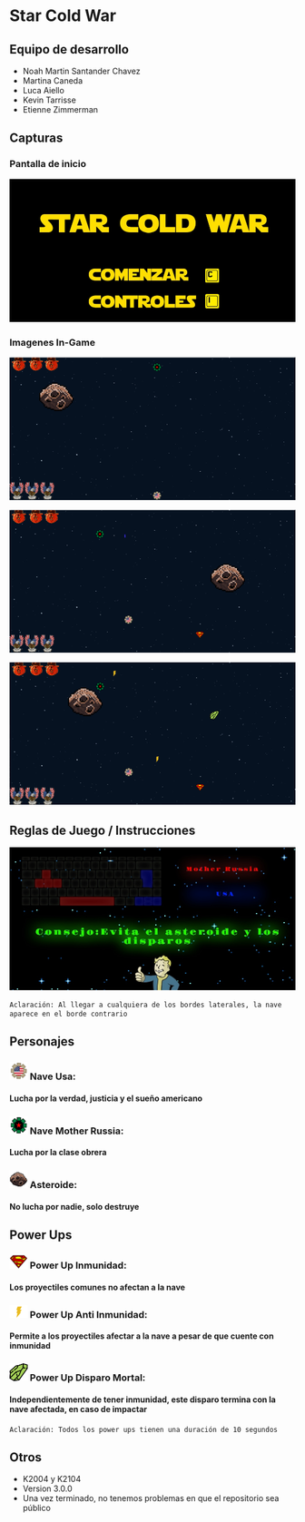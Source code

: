 # Star Cold War

## Equipo de desarrollo

- Noah Martin Santander Chavez
- Martina Caneda
- Luca Aiello
- Kevin Tarrisse
- Etienne Zimmerman

## Capturas
### Pantalla de inicio
![PantallaComienzo](./assets/menu.jpg)

### Imagenes In-Game
![Juego](./assets/screenshots/capturaJuego.PNG)

![JuegoDisparo](./assets/screenshots/capturaJuegoDisparo.PNG)

![JuegoPowerUp](./assets/screenshots/capturaJuegoPowerUps.PNG)

## Reglas de Juego / Instrucciones

![ControlesInstrucciones](./assets/screenshots/controlesInstrucciones.jpg)

    Aclaración: Al llegar a cualquiera de los bordes laterales, la nave aparece en el borde contrario

## Personajes

### ![naveUsa](./assets/usa.png) Nave Usa: 
####   Lucha por la verdad, justicia y el sueño americano
### ![naveUsa](./assets/motherRussia.png) Nave Mother Russia:
####   Lucha por la clase obrera
### ![asteroide](./assets/asteroideParaElReadMe.png) Asteroide:
####   No lucha por nadie, solo destruye

## Power Ups
### ![inmunidad](./assets/inmunidad.png) Power Up Inmunidad:
####   Los proyectiles comunes no afectan a la nave
### ![antiInmunidad](./assets/antiInmunidad.png) Power Up Anti Inmunidad:
####   Permite a los proyectiles afectar a la nave a pesar de que cuente con inmunidad
### ![disparoMortal](./assets/mortal.png) Power Up Disparo Mortal:
####   Independientemente de tener inmunidad, este disparo termina con la nave afectada, en caso de impactar 

    Aclaración: Todos los power ups tienen una duración de 10 segundos

## Otros

- K2004 y K2104
- Version 3.0.0
- Una vez terminado, no tenemos problemas en que el repositorio sea público 
